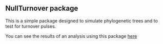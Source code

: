 ## NullTurnover package

This is a simple package designed to simulate phylogenetic trees and to test for turnover pulses.  

You can see the results of an analysis using this package [here](analyses/analyze-simtreez.Rmd)
